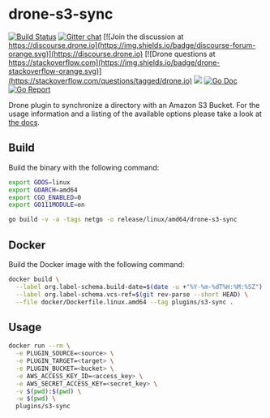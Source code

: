 # drone-s3-sync

[![Build Status](http://cloud.drone.io/api/badges/drone-plugins/drone-s3-sync/status.svg)](http://cloud.drone.io/drone-plugins/drone-s3-sync)
[![Gitter chat](https://badges.gitter.im/drone/drone.png)](https://gitter.im/drone/drone)
[![Join the discussion at https://discourse.drone.io](https://img.shields.io/badge/discourse-forum-orange.svg)](https://discourse.drone.io)
[![Drone questions at https://stackoverflow.com](https://img.shields.io/badge/drone-stackoverflow-orange.svg)](https://stackoverflow.com/questions/tagged/drone.io)
[![](https://images.microbadger.com/badges/image/plugins/s3-sync.svg)](https://microbadger.com/images/plugins/s3-sync "Get your own image badge on microbadger.com")
[![Go Doc](https://godoc.org/github.com/drone-plugins/drone-s3-sync?status.svg)](http://godoc.org/github.com/drone-plugins/drone-s3-sync)
[![Go Report](https://goreportcard.com/badge/github.com/drone-plugins/drone-s3-sync)](https://goreportcard.com/report/github.com/drone-plugins/drone-s3-sync)

Drone plugin to synchronize a directory with an Amazon S3 Bucket. For the usage information and a listing of the available options please take a look at [the docs](http://plugins.drone.io/drone-plugins/drone-s3-sync/).

## Build

Build the binary with the following command:

```bash
export GOOS=linux
export GOARCH=amd64
export CGO_ENABLED=0
export GO111MODULE=on

go build -v -a -tags netgo -o release/linux/amd64/drone-s3-sync
```

## Docker

Build the Docker image with the following command:

```bash
docker build \
  --label org.label-schema.build-date=$(date -u +"%Y-%m-%dT%H:%M:%SZ") \
  --label org.label-schema.vcs-ref=$(git rev-parse --short HEAD) \
  --file docker/Dockerfile.linux.amd64 --tag plugins/s3-sync .
```

## Usage

```bash
docker run --rm \
  -e PLUGIN_SOURCE=<source> \
  -e PLUGIN_TARGET=<target> \
  -e PLUGIN_BUCKET=<bucket> \
  -e AWS_ACCESS_KEY_ID=<access_key> \
  -e AWS_SECRET_ACCESS_KEY=<secret_key> \
  -v $(pwd):$(pwd) \
  -w $(pwd) \
  plugins/s3-sync
```
